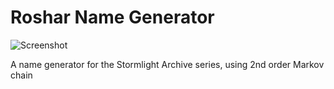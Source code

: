 # Roshar Name Generator

![Screenshot](https://raw.githubusercontent.com/nhtranngoc/roshar-name-generator/main/screenshot.PNG)

A name generator for the Stormlight Archive series, using 2nd order Markov chain
